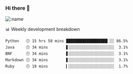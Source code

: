 ### Hi there 👋

<!--
**lv2020/lv2020** is a ✨ _special_ ✨ repository because its `README.md` (this file) appears on your GitHub profile.

Here are some ideas to get you started:

- 🔭 I’m currently working on ...
- 🌱 I’m currently learning ...
- 👯 I’m looking to collaborate on ...
- 🤔 I’m looking for help with ...
- 💬 Ask me about ...
- 📫 How to reach me: ...
- 😄 Pronouns: ...
- ⚡ Fun fact: ...
-->
![:name](https://count.getloli.com/get/@:lv2020)
 <!-- waka-box start -->
📊 Weekly development breakdown
```text
Python   🕓 15 hrs 58 mins ██████████████████▏░░ 86.5%
Java     🕓 34 mins        ▋░░░░░░░░░░░░░░░░░░░░  3.1%
BNF      🕓 34 mins        ▋░░░░░░░░░░░░░░░░░░░░  3.1%
Markdown 🕓 34 mins        ▋░░░░░░░░░░░░░░░░░░░░  3.1%
Ruby     🕓 19 mins        ▎░░░░░░░░░░░░░░░░░░░░  1.7%
```
<!-- Powered by https://github.com/YouEclipse/waka-box-go . -->
<!-- waka-box end -->

